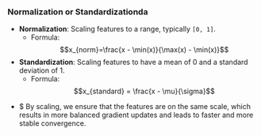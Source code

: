 ### Normalization or Standardizationda
- **Normalization**: Scaling features to a range, typically `[0, 1]`.
    - Formula: $$x_{norm}=\frac{x - \min(x)}{\max(x) - \min(x)}$$
- **Standardization**: Scaling features to have a mean of 0 and a standard deviation of 1.
    - Formula: $$x_{standard} = \frac{x - \mu}{\sigma}$$
+ $ By scaling, we ensure that the features are on the same scale, which results in more balanced gradient updates and leads to faster and more stable convergence.

